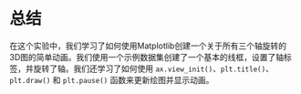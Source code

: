 # 总结

在这个实验中，我们学习了如何使用Matplotlib创建一个关于所有三个轴旋转的3D图的简单动画。我们使用一个示例数据集创建了一个基本的线框，设置了轴标签，并旋转了轴。我们还学习了如何使用 `ax.view_init()`、`plt.title()`、`plt.draw()` 和 `plt.pause()` 函数来更新绘图并显示动画。
